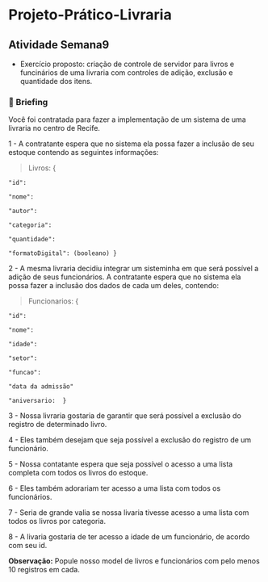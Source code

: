 # Projeto-Prático-Livraria
## Atividade Semana9  

- Exercício proposto: criação de controle de servidor para livros e funcinários de uma livraria com controles de adição, exclusão e quantidade dos itens.  

### :memo: Briefing 

Você foi contratada para fazer a implementação de um sistema de uma livraria no centro de Recife. 

1 - A contratante espera que no sistema ela possa fazer a inclusão de seu estoque contendo as seguintes informações: 

> Livros: {

    "id":
    
    "nome":
    
    "autor":
    
    "categoria":
    
    "quantidade": 
    
    "formatoDigital": (booleano) }

2 - A mesma livraria decidiu integrar um sisteminha em que será possível a adição de seus funcionários. A contratante espera que no sistema ela possa fazer a inclusão dos dados de cada um deles, contendo:

> Funcionarios: {

    "id":
    
    "nome": 
    
    "idade":
    
    "setor":
    
    "funcao":
    
    "data da admissão" 
    
    "aniversario:  }

3 - Nossa livraria gostaria de garantir que será possível a exclusão do registro de determinado livro.

4 - Eles também desejam que seja possível a exclusão do registro de um funcionário. 

5 - Nossa contatante espera que seja possível o acesso a uma lista completa com todos os livros do estoque.

6 - Eles também adorariam ter acesso a uma lista com todos os funcionários.

7 - Seria de grande valia se nossa livaria tivesse acesso a uma lista com todos os livros por categoria. 

8 - A livaria gostaria de ter acesso a idade de um funcionário, de acordo com seu id. 

**Observação:** Popule nosso model de livros e funcionários com pelo menos 10 registros em cada.
